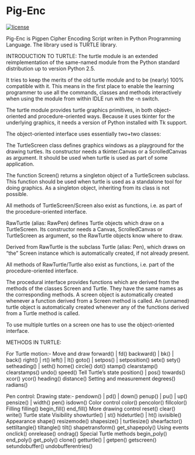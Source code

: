 # Pig-Enc

[![license](https://img.shields.io/github/license/DAVFoundation/captain-n3m0.svg?style=flat-square)](https://github.com/DAVFoundation/captain-n3m0/blob/master/LICENSE)

Pig-Enc is Pigpen Cipher Encoding Script writen in Python Programming Language.
The library used is TURTLE library.

INTRODUCTION TO TURTLE:
The turtle module is an extended reimplementation of the same-named module from the Python standard distribution up to version Python 2.5.

It tries to keep the merits of the old turtle module and to be (nearly) 100% compatible with it. This means in the first place to enable the learning programmer to use all the commands, classes and methods interactively when using the module from within IDLE run with the -n switch.

The turtle module provides turtle graphics primitives, in both object-oriented and procedure-oriented ways. Because it uses tkinter for the underlying graphics, it needs a version of Python installed with Tk support.

The object-oriented interface uses essentially two+two classes:

The TurtleScreen class defines graphics windows as a playground for the drawing turtles. Its constructor needs a tkinter.Canvas or a ScrolledCanvas as argument. It should be used when turtle is used as part of some application.

The function Screen() returns a singleton object of a TurtleScreen subclass. This function should be used when turtle is used as a standalone tool for doing graphics. As a singleton object, inheriting from its class is not possible.

All methods of TurtleScreen/Screen also exist as functions, i.e. as part of the procedure-oriented interface.

RawTurtle (alias: RawPen) defines Turtle objects which draw on a TurtleScreen. Its constructor needs a Canvas, ScrolledCanvas or TurtleScreen as argument, so the RawTurtle objects know where to draw.

Derived from RawTurtle is the subclass Turtle (alias: Pen), which draws on “the” Screen instance which is automatically created, if not already present.

All methods of RawTurtle/Turtle also exist as functions, i.e. part of the procedure-oriented interface.

The procedural interface provides functions which are derived from the methods of the classes Screen and Turtle. They have the same names as the corresponding methods. A screen object is automatically created whenever a function derived from a Screen method is called. An (unnamed) turtle object is automatically created whenever any of the functions derived from a Turtle method is called.

To use multiple turtles on a screen one has to use the object-oriented interface.

METHODS IN TURTLE:

For Turtle motion:-
Move and draw
  forward() | fd()
  backward() | bk() | back()
  right() | rt()
  left() | lt()
  goto() | setpos() | setposition()
  setx()
  sety()
  setheading() | seth()
  home()
  circle()
  dot()
  stamp()
  clearstamp()
  clearstamps()
  undo()
  speed()
Tell Turtle’s state
  position() | pos()
  towards()
  xcor()
  ycor()
  heading()
  distance()
Setting and measurement
  degrees()
  radians()

Pen control:
Drawing state:-
  pendown() | pd() | down()
  penup() | pu() | up()
  pensize() | width()
  pen()
  isdown()
Color control
  color()
  pencolor()
  fillcolor()
  Filling
  filling()
  begin_fill()
  end_fill()
More drawing control
  reset()
  clear()
  write()
Turtle state
Visibility
  showturtle() | st()
  hideturtle() | ht()
  isvisible()
Appearance
  shape()
  resizemode()
  shapesize() | turtlesize()
  shearfactor()
  settiltangle()
  tiltangle()
  tilt()
  shapetransform()
  get_shapepoly()
Using events
  onclick()
  onrelease()
  ondrag()
Special Turtle methods
  begin_poly()
  end_poly()
  get_poly()
  clone()
  getturtle() | getpen()
  getscreen()
  setundobuffer()
  undobufferentries()
